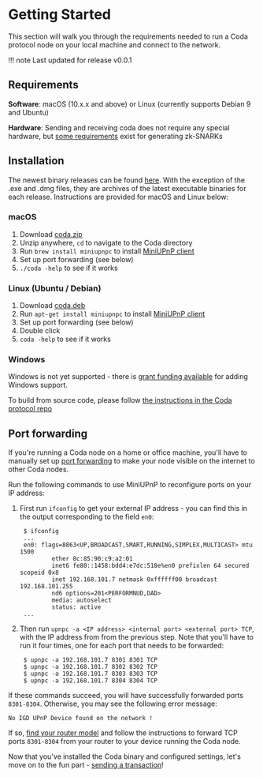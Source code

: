 # Getting Started

This section will walk you through the requirements needed to run a Coda protocol node on your local machine and connect to the network.

!!! note
    Last updated for release v0.0.1

## Requirements

**Software**: macOS (10.x.x and above) or Linux (currently supports Debian 9 and Ubuntu)

**Hardware**: Sending and receiving coda does not require any special hardware, but [some requirements]() exist for generating zk-SNARKs

## Installation

The newest binary releases can be found [here](). With the exception of the .exe and .dmg files, they are archives of the latest executable binaries for each release. Instructions are provided for macOS and Linux below:

### macOS

1. Download [coda.zip]()
2. Unzip anywhere, `cd` to navigate to the Coda directory
3. Run `brew install miniupnpc` to install [MiniUPnP client](https://github.com/miniupnp/miniupnp)
4. Set up port forwarding (see below)
5. `./coda -help` to see if it works

### Linux (Ubuntu / Debian)

1. Download [coda.deb]()
2. Run `apt-get install miniupnpc` to install [MiniUPnP client](https://github.com/miniupnp/miniupnp)
3. Set up port forwarding (see below)
4. Double click
5. `coda -help` to see if it works


### Windows

Windows is not yet supported - there is [grant funding available]() for adding Windows support.

To build from source code, please follow [the instructions in the Coda protocol repo](https://github.com/CodaProtocol/coda/blob/master/README-dev.md#building-coda)

## Port forwarding

If you're running a Coda node on a home or office machine, you'll have to manually set up [port forwarding](https://en.wikipedia.org/wiki/Port_forwarding) to make your node visible on the internet to other Coda nodes.

Run the following commands to use MiniUPnP to reconfigure ports on your IP address:

1. First run `ifconfig` to get your external IP address - you can find this in the output corresponding to the field `en0`:


        $ ifconfig
        ...
        en0: flags=8863<UP,BROADCAST,SMART,RUNNING,SIMPLEX,MULTICAST> mtu 1500
                ether 8c:85:90:c9:a2:01 
                inet6 fe80::1458:bdd4:e7dc:518e%en0 prefixlen 64 secured scopeid 0x8 
                inet 192.168.101.7 netmask 0xffffff00 broadcast 192.168.101.255
                nd6 options=201<PERFORMNUD,DAD>
                media: autoselect
                status: active
        ...

2. Then run `upnpc -a <IP address> <internal port> <external port> TCP`, with the IP address from from the previous step. Note that you'll have to run it four times, one for each port that needs to be forwarded:

        $ upnpc -a 192.168.101.7 8301 8301 TCP
        $ upnpc -a 192.168.101.7 8302 8302 TCP
        $ upnpc -a 192.168.101.7 8303 8303 TCP
        $ upnpc -a 192.168.101.7 8304 8304 TCP



If these commands succeed, you will have successfully forwarded ports `8301-8304`. Otherwise, you may see the following error message:

    No IGD UPnP Device found on the network !

If so, [find your router model](https://portforward.com/router.htm) and follow the instructions to forward TCP ports `8301-8304` from your router to your device running the Coda node.

Now that you've installed the Coda binary and configured settings, let's move on to the fun part - [sending a transaction](/my-first-transaction)!
